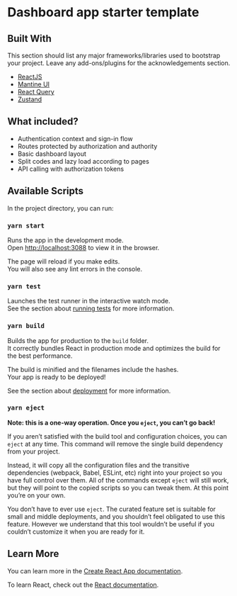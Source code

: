 # Dashboard app starter template

## Built With
This section should list any major frameworks/libraries used to bootstrap your project. Leave any add-ons/plugins for the acknowledgements section.

- [ReactJS](https://reactjs.org/)
- [Mantine UI](https://mantine.dev/)
- [React Query](https://tanstack.com/query/v4/docs/overview)
- [Zustand](https://github.com/pmndrs/zustand)

## What included?

- Authentication context and sign-in flow
- Routes protected by authorization and authority
- Basic dashboard layout
- Split codes and lazy load according to pages
- API calling with authorization tokens

## Available Scripts

In the project directory, you can run:

### `yarn start`

Runs the app in the development mode.\
Open [http://localhost:3088](http://localhost:3088) to view it in the browser.

The page will reload if you make edits.\
You will also see any lint errors in the console.

### `yarn test`

Launches the test runner in the interactive watch mode.\
See the section about [running tests](https://facebook.github.io/create-react-app/docs/running-tests) for more information.

### `yarn build`

Builds the app for production to the `build` folder.\
It correctly bundles React in production mode and optimizes the build for the best performance.

The build is minified and the filenames include the hashes.\
Your app is ready to be deployed!

See the section about [deployment](https://facebook.github.io/create-react-app/docs/deployment) for more information.

### `yarn eject`

**Note: this is a one-way operation. Once you `eject`, you can’t go back!**

If you aren’t satisfied with the build tool and configuration choices, you can `eject` at any time. This command will remove the single build dependency from your project.

Instead, it will copy all the configuration files and the transitive dependencies (webpack, Babel, ESLint, etc) right into your project so you have full control over them. All of the commands except `eject` will still work, but they will point to the copied scripts so you can tweak them. At this point you’re on your own.

You don’t have to ever use `eject`. The curated feature set is suitable for small and middle deployments, and you shouldn’t feel obligated to use this feature. However we understand that this tool wouldn’t be useful if you couldn’t customize it when you are ready for it.

## Learn More

You can learn more in the [Create React App documentation](https://facebook.github.io/create-react-app/docs/getting-started).

To learn React, check out the [React documentation](https://reactjs.org/).
